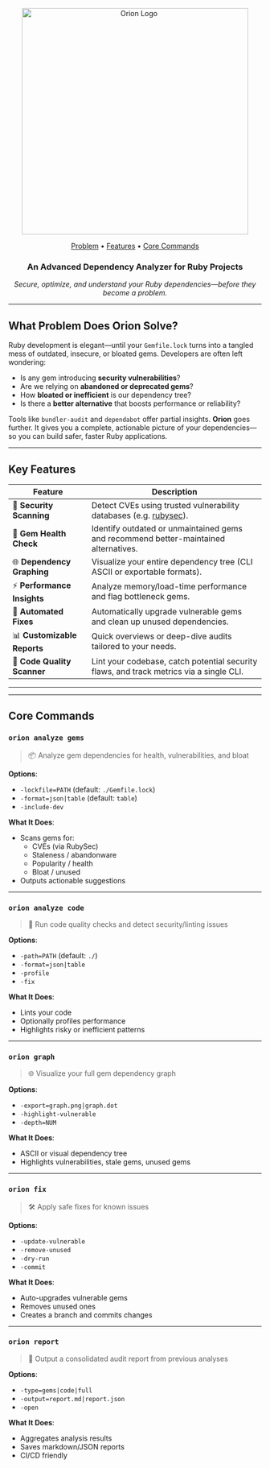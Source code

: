 <p align="center">
  <img src="https://github.com/user-attachments/assets/15e76b61-8782-492d-bcb9-b9d8dee62635"
 alt="Orion Logo" width="450"/>
</p>

<div align="center">
  
  [Problem](#what-problem-does-orion-solve) • 
  [Features](#key-features) • 
  [Core Commands](#core-commands)

</div>

<h3 align="center"><strong>An Advanced Dependency Analyzer for Ruby Projects</strong></h3>



  <p align="center">
      <em>Secure, optimize, and understand your Ruby dependencies—before they become a problem.</em>
  </p>

---

## What Problem Does Orion Solve?

Ruby development is elegant—until your `Gemfile.lock` turns into a tangled mess of outdated, insecure, or bloated gems. Developers are often left wondering:

- Is any gem introducing **security vulnerabilities**?
- Are we relying on **abandoned or deprecated gems**?
- How **bloated or inefficient** is our dependency tree?
- Is there a **better alternative** that boosts performance or reliability?

Tools like `bundler-audit` and `dependabot` offer partial insights. **Orion** goes further. It gives you a complete, actionable picture of your dependencies—so you can build safer, faster Ruby applications.

---

## Key Features

| Feature                        | Description |
|-------------------------------|-------------|
| 🔐 **Security Scanning**       | Detect CVEs using trusted vulnerability databases (e.g. [rubysec](https://github.com/rubysec/ruby-advisory-db)). |
| 🧠 **Gem Health Check**        | Identify outdated or unmaintained gems and recommend better-maintained alternatives. |
| 🌐 **Dependency Graphing**     | Visualize your entire dependency tree (CLI ASCII or exportable formats). |
| ⚡ **Performance Insights**    | Analyze memory/load-time performance and flag bottleneck gems. |
| 🧹 **Automated Fixes**         | Automatically upgrade vulnerable gems and clean up unused dependencies. |
| 📊 **Customizable Reports**    | Quick overviews or deep-dive audits tailored to your needs. |
| 🔎 **Code Quality Scanner**    | Lint your codebase, catch potential security flaws, and track metrics via a single CLI. |

---

---

## Core Commands

### `orion analyze gems`

> 📦 Analyze gem dependencies for health, vulnerabilities, and bloat

**Options**:
- `-lockfile=PATH` (default: `./Gemfile.lock`)
- `-format=json|table` (default: `table`)
- `-include-dev`

**What It Does**:
- Scans gems for:
  - CVEs (via RubySec)
  - Staleness / abandonware
  - Popularity / health
  - Bloat / unused
- Outputs actionable suggestions

---

### `orion analyze code`

> 🧹 Run code quality checks and detect security/linting issues

**Options**:
- `-path=PATH` (default: `./`)
- `-format=json|table`
- `-profile`
- `-fix`

**What It Does**:
- Lints your code
- Optionally profiles performance
- Highlights risky or inefficient patterns

---

### `orion graph`

> 🌐 Visualize your full gem dependency graph

**Options**:
- `-export=graph.png|graph.dot`
- `-highlight-vulnerable`
- `-depth=NUM`

**What It Does**:
- ASCII or visual dependency tree
- Highlights vulnerabilities, stale gems, unused gems

---

### `orion fix`

> 🛠 Apply safe fixes for known issues

**Options**:
- `-update-vulnerable`
- `-remove-unused`
- `-dry-run`
- `-commit`

**What It Does**:
- Auto-upgrades vulnerable gems
- Removes unused ones
- Creates a branch and commits changes

---

### `orion report`

> 🧾 Output a consolidated audit report from previous analyses

**Options**:
- `-type=gems|code|full`
- `-output=report.md|report.json`
- `-open`

**What It Does**:
- Aggregates analysis results
- Saves markdown/JSON reports
- CI/CD friendly
